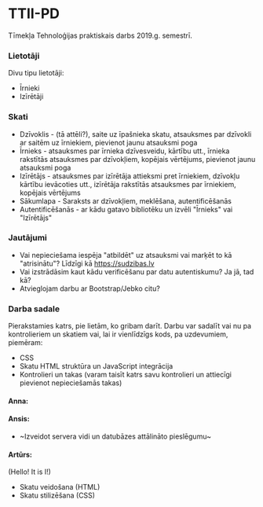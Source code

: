 # TTII-PD
Tīmekļa Tehnoloģijas praktiskais darbs 2019.g. semestrī.

### Lietotāji
Divu tipu lietotāji:
 - Īrnieki
 - Izīrētāji

### Skati
 - Dzīvoklis - (tā attēli?), saite uz īpašnieka skatu, atsauksmes par dzīvokli ar saitēm uz īrniekiem, pievienot jaunu atsauksmi poga
 - Īrnieks - atsauksmes par īrnieka dzīvesveidu, kārtību utt., īrnieka rakstītās atsauksmes par dzīvokļiem, kopējais vērtējums, pievienot jaunu atsauksmi poga
 - Izīrētājs - atsauksmes par izīrētāja attieksmi pret īrniekiem, dzīvokļu kārtību ievācoties utt., izīrētāja rakstītās atsauksmes par īrniekiem, kopējais vērtējums
 - Sākumlapa - Saraksts ar dzīvokļiem, meklēšana, autentificēšanās
 - Autentificēšanās - ar kādu gatavo bibliotēku un izvēli "Īrnieks" vai "Izīrētājs"

### Jautājumi
 - Vai nepieciešama iespēja "atbildēt" uz atsauksmi vai marķēt to kā "atrisinātu"? Līdzīgi kā https://sudzibas.lv
 - Vai izstrādāsim kaut kādu verificēšanu par datu autentiskumu? Ja jā, tad kā?
 - Atvieglojam darbu ar Bootstrap/Jebko citu?

### Darba sadale
Pierakstamies katrs, pie lietām, ko gribam darīt.
Darbu var sadalīt vai nu pa kontrolieriem un skatiem vai, lai ir vienlīdzīgs kods, pa uzdevumiem, piemēram:
 - CSS
 - Skatu HTML struktūra un JavaScript integrācija
 - Kontrolieri un takas (varam taisīt katrs savu kontrolieri un attiecīgi pievienot nepieciešamās takas)
#### Anna:
#### Ansis:
- ~Izveidot servera vidi un datubāzes attālināto pieslēgumu~
#### Artūrs:
(Hello! It is I!)
- Skatu veidošana (HTML)
- Skatu stilizēšana (CSS)
